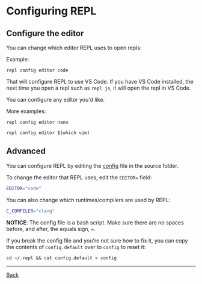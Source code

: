 # Configuring REPL

## Configure the editor

You can change which editor REPL uses to open repls:

Example:

```
repl config editor code
```

That will configure REPL to use VS Code. If you have VS Code installed, the next time you open a repl such as `repl js`, it will open the repl in VS Code.

You can configure any editor you'd like.

More examples:

```
repl config editor nano
```

```
repl config editor $(which vim)
```

## Advanced

You can configure REPL by editing the [config](../config) file in the source folder.

To change the editor that REPL uses, edit the `EDITOR=` field:

```bash
EDITOR="code"
```

You can also change which runtimes/compilers are used by REPL:

```bash
C_COMPILER="clang"
```

**NOTICE**: The config file is a bash script. Make sure there are no spaces before, and after, the equals sign, `=`.

If you break the config file and you're not sure how to fix it, you can copy the contents of `config.default` over to `config` to reset it:

```
cd ~/.repl && cat config.default > config
```

---

[Back](README.md)
